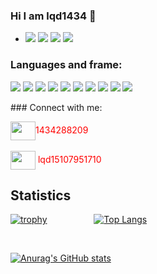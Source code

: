 ### Hi I am lqd1434 👋
<ul>
  <li>
    <img src="https://img.icons8.com/nolan/100/hardworking--v1.png"/>
    <img src="https://img.icons8.com/external-vitaliy-gorbachev-blue-vitaly-gorbachev/100/000000/external-grow-up-infographic-elements-vitaliy-gorbachev-blue-vitaly-gorbachev.png"/>
    <img src="https://img.icons8.com/external-itim2101-lineal-color-itim2101/100/000000/external-boy-avatar-with-medical-mask-itim2101-lineal-color-itim2101-5.png"/>
    <img src="https://img.icons8.com/external-itim2101-blue-itim2101/100/000000/external-programmer-male-occupation-avatar-itim2101-blue-itim2101.png"/>
  </li>
</ul>

### Languages and frame:

<p align="left">
  <img src="https://img.icons8.com/office/30/000000/html-filetype.png"/>
  <img src="https://img.icons8.com/external-prettycons-lineal-color-prettycons/30/26e07f/external-css-web-seo-prettycons-lineal-color-prettycons.png"/>
  <img src="https://img.icons8.com/dusk/32/26e07f/javascript.png"/>
  <img src="https://img.icons8.com/color/30/26e07f/typescript.png"/>
  <img src="https://img.icons8.com/color/30/000000/dart.png"/>
  <img src="https://img.icons8.com/fluency/30/26e07f/node-js.png"/>
  <img src="https://img.icons8.com/office/30/000000/react.png"/>
  <img src="https://img.icons8.com/color/30/26e07f/vue-js.png"/>
  <img src="https://img.icons8.com/color/30/000000/flutter.png"/>
  <img src="https://img.icons8.com/dusk/30/000000/webpack.png"/>
</p>
### Connect with me:

<p align="left">
<a href="your link" target="blank"><img align="center" src="https://cdn.jsdelivr.net/npm/simple-icons@3.0.1/icons/tencentqq.svg" alt="" height="30" width="40" /></a><font color=red >1434288209</font><br/><br/>
<a href="your link" target="blank"><img align="center" src="https://cdn.jsdelivr.net/npm/simple-icons@3.0.1/icons/wechat.svg" alt="" height="30" width="40" /></a><font color=red > lqd15107951710</font><br/>
</p>
<h2>Statistics</h2>
<p>
  
  [![trophy](https://github-profile-trophy.vercel.app/?username=lqd1434&theme=onedark&column=3)](https://github.com/lqd1434/github-profile-trophy)
  &nbsp;&nbsp;&nbsp;&nbsp;&nbsp;&nbsp;&nbsp;&nbsp;&nbsp;&nbsp;&nbsp;&nbsp;&nbsp;&nbsp;&nbsp;&nbsp;&nbsp;
  <nobr/>
  [![Top Langs](https://github-readme-stats.vercel.app/api/top-langs/?username=lqd1434&theme=radical&hide=dart&langs_count=6)](https://github.com/lqd1434/github-readme-stats)
  
</p>

<br/>

[![Anurag's GitHub stats](https://github-readme-stats.vercel.app/api?username=lqd1434&count_private=true&show_icons=true&theme=radical&border_radius=15)](https://github.com/anuraghazra/github-readme-stats)<span>&nbsp;&nbsp;&nbsp;&nbsp;&nbsp;&nbsp;&nbsp;&nbsp;&nbsp;&nbsp;&nbsp;&nbsp;&nbsp;&nbsp;&nbsp;</span><br>







